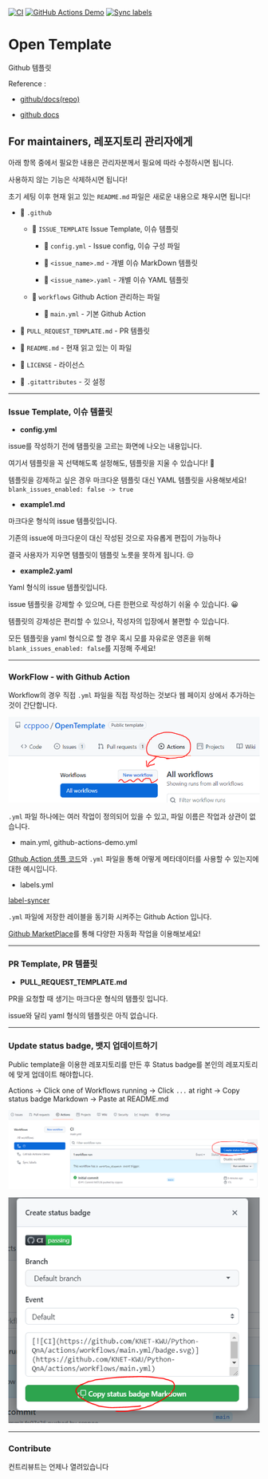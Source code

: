 [![CI](https://github.com/ccppoo/Public-Template/actions/workflows/main.yml/badge.svg)](https://github.com/ccppoo/Public-Template/actions/workflows/main.yml) [![GitHub Actions Demo](https://github.com/ccppoo/Public-Template/actions/workflows/github-actions-demo.yml/badge.svg)](https://github.com/ccppoo/Public-Template/actions/workflows/github-actions-demo.yml) [![Sync labels](https://github.com/ccppoo/Public-Template/actions/workflows/label-sync.yml/badge.svg)](https://github.com/ccppoo/Public-Template/actions/workflows/label-sync.yml)

# Open Template

Github 템플릿

Reference :

- [github/docs(repo)](https://github.com/github/docs)

- [github docs](https://docs.github.com/en)

## For maintainers, 레포지토리 관리자에게

아래 항목 중에서 필요한 내용은 관리자분께서 필요에 따라 수정하시면 됩니다.

사용하지 않는 기능은 삭제하시면 됩니다!

초기 세팅 이후 현재 읽고 있는 `README.md` 파일은 새로운 내용으로 채우시면 됩니다!

- 📁 `.github`

  - 📁 `ISSUE_TEMPLATE` Issue Template, 이슈 템플릿

    - 📜 `config.yml` - Issue config, 이슈 구성 파일

    - 📜 `<issue_name>.md` - 개별 이슈 MarkDown 템플릿

    - 📜 `<issue_name>.yaml` - 개별 이슈 YAML 템플릿

  - 📁 `workflows` Github Action 관리하는 파일

    - 📜 `main.yml` - 기본 Github Action

- 📜 `PULL_REQUEST_TEMPLATE.md` - PR 템플릿

- 📜 `README.md` - 현재 읽고 있는 이 파일

- 📜 `LICENSE` - 라이선스

- 📜 `.gitattributes` - 깃 설정

---

### Issue Template, 이슈 템플릿

- **config.yml**

issue를 작성하기 전에 탬플릿을 고르는 화면에 나오는 내용입니다.

여기서 템플릿을 꼭 선택해도록 설정해도, 템플릿을 지울 수 있습니다! 🤬

템플릿을 강제하고 싶은 경우 마크다운 템플릿 대신 YAML 템플릿을 사용해보세요!
`blank_issues_enabled: false -> true`

- **example1.md**

마크다운 형식의 issue 템플릿입니다.

기존의 issue에 마크다운이 대신 작성된 것으로 자유롭게 편집이 가능하나

결국 사용자가 지우면 템플릿이 템플릿 노릇을 못하게 됩니다. 😒

- **example2.yaml**

Yaml 형식의 issue 템플릿입니다.

issue 템플릿을 강제할 수 있으며, 다른 한편으로 작성하기 쉬울 수 있습니다. 😀

템플릿의 강제성은 편리할 수 있으나, 작성자의 입장에서 불편할 수 있습니다.

모든 템플릿을 yaml 형식으로 할 경우 혹시 모를 자유로운 영혼을 위해 `blank_issues_enabled: false`를 지정해 주세요!

---

### WorkFlow - with Github Action

Workflow의 경우 직접 `.yml` 파일을 직접 작성하는 것보다 웹 페이지 상에서 추가하는 것이 간단합니다.

![Work flow guide](./images/openTemplate_new_workflow.PNG)

`.yml` 파일 하나에는 여러 작업이 정의되어 있을 수 있고, 파일 이름은 작업과 상관이 없습니다.

- main.yml, github-actions-demo.yml

[Gthub Action 샘플 코드](https://docs.github.com/en/actions/quickstart)와 `.yml` 파일을 통해 어떻게 메타데이터를 사용할 수 있는지에 대한 예시입니다.

- labels.yml

[label-syncer](https://github.com/marketplace/actions/label-syncer)

`.yml` 파일에 저장한 레이블을 동기화 시켜주는 Github Action 입니다.

[Github MarketPlace](https://github.com/marketplace?category=&query=&type=actions&verification=)를 통해 다양한 자동화 작업을 이용해보세요!

---

### PR Template, PR 템플릿

- **PULL_REQUEST_TEMPLATE.md**

PR을 요청할 때 생기는 마크다운 형식의 탬플릿 입니다.

issue와 달리 yaml 형식의 템플릿은 아직 없습니다.

---

### Update status badge, 뱃지 업데이트하기

Public template을 이용한 레포지토리를 만든 후 Status badge를 본인의 레포지토리에 맞게 업데이트 해야합니다.

Actions -> Click one of Workflows running -> Click `...` at right -> Copy status badge Markdown -> Paste at README.md

![updating status badge 1](./images/update_badge1.PNG)

![updating status badge 2](./images/update_badge2.PNG)

---

### Contribute

컨트리뷰트는 언제나 열려있습니다
